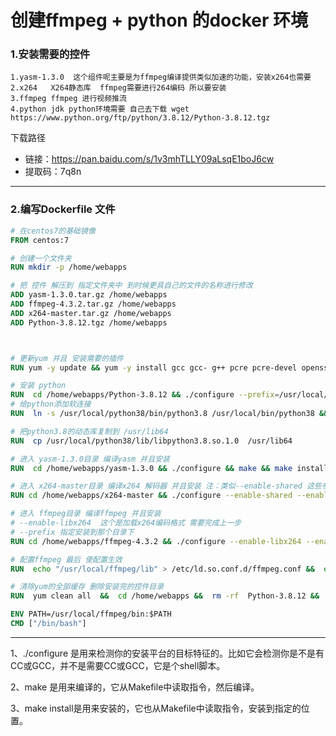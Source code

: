 # 创建ffmpeg + python 的docker 环境

### 1.安装需要的控件
    1.yasm-1.3.0  这个组件呢主要是为ffmpeg编译提供类似加速的功能，安装x264也需要
    2.x264   X264静态库  ffmpeg需要进行264编码 所以要安装
    3.ffmpeg ffmpeg 进行视频推流
    4.python jdk python环境需要 自己去下载 wget https://www.python.org/ftp/python/3.8.12/Python-3.8.12.tgz

下载路径
* 链接：https://pan.baidu.com/s/1v3mhTLLY09aLsqE1boJ6cw 
* 提取码：7q8n

*****

### 2.编写Dockerfile 文件
``` Dockerfile
# 在centos7的基础镜像
FROM centos:7 

# 创建一个文件夹
RUN mkdir -p /home/webapps 

# 把 控件 解压到 指定文件夹中 到时候更具自己的文件的名称进行修改
ADD yasm-1.3.0.tar.gz /home/webapps 
ADD ffmpeg-4.3.2.tar.gz /home/webapps 
ADD x264-master.tar.gz /home/webapps  
ADD Python-3.8.12.tgz /home/webapps



# 更新yum 并且 安装需要的插件
RUN yum -y update && yum -y install gcc gcc- g++ pcre pcre-devel openssl openssl-devel zlib zlib-devel libffi-devel mesa-libGL.x86_64 bzip2-devel ncurses-devel sqlite-devel readline-devel tk-devel gdbm-devel db4-devel libpcap-devel xz-devel libffi-devel -y 

# 安装 python
RUN  cd /home/webapps/Python-3.8.12 && ./configure --prefix=/usr/local/python38 --enable-shared && make && make install 
# 给python添加软连接
RUN  ln -s /usr/local/python38/bin/python3.8 /usr/local/bin/python38 && ln -s /usr/local/python/bin/pip3 /usr/local/bin/pip3 

# 把python3.8的动态库复制到 /usr/lib64
RUN  cp /usr/local/python38/lib/libpython3.8.so.1.0  /usr/lib64   

# 进入 yasm-1.3.0目录 编译yasm 并且安装
RUN  cd /home/webapps/yasm-1.3.0 && ./configure && make && make install

# 进入 x264-master目录 编译x264 解码器 并且安装 注：类似--enable-shared 这些参数不懂的就百度吧
RUN cd /home/webapps/x264-master && ./configure --enable-shared --enable-static --disable-asm  && make && make install

# 进入 ffmpeg目录 编译ffmpeg 并且安装 
# --enable-libx264  这个是加载x264编码格式 需要完成上一步
# --prefix 指定安装到那个目录下
RUN cd /home/webapps/ffmpeg-4.3.2 && ./configure --enable-libx264 --enable-gpl  --prefix=/usr/local/ffmpeg && make && make install

# 配置ffmpeg 最后 使配置生效
RUN  echo "/usr/local/ffmpeg/lib" > /etc/ld.so.conf.d/ffmpeg.conf &&  echo "/usr/local/lib" >> /etc/ld.so.conf.d/ffmpeg.conf && ldconfig

# 清除yum的全部缓存 删除安装完的控件目录
RUN  yum clean all  &&  cd /home/webapps &&  rm -rf  Python-3.8.12 &&   rm -rf  yasm-1.3.0 &&  rm -rf  x264-master &&  rm -rf  ffmpeg-4.3.2

ENV PATH=/usr/local/ffmpeg/bin:$PATH
CMD ["/bin/bash"]  
```

*****


1、./configure 是用来检测你的安装平台的目标特征的。比如它会检测你是不是有CC或GCC，并不是需要CC或GCC，它是个shell脚本。

2、make 是用来编译的，它从Makefile中读取指令，然后编译。

3、make install是用来安装的，它也从Makefile中读取指令，安装到指定的位置。
    
            



        


 
    

